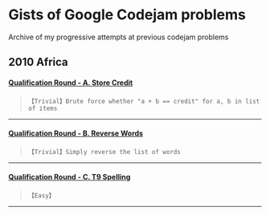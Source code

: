 # Gists of Google Codejam problems

Archive of my progressive attempts at previous codejam problems

## 2010 Africa
#### [Qualification Round - A. Store Credit](http://code.google.com/codejam/contest/351101/dashboard#s=p0)
>`【Trivial】Brute force whether "a + b == credit" for a, b in list of items`

- - - -

#### [Qualification Round - B. Reverse Words](http://code.google.com/codejam/contest/351101/dashboard#s=p1)
>`【Trivial】Simply reverse the list of words`

- - - -

#### [Qualification Round - C. T9 Spelling](http://code.google.com/codejam/contest/351101/dashboard#s=p2)
>`【Easy】`

- - - -
